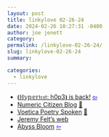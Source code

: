 ```yaml
---
layout: post
title: linkylove 02-26-24
date: 2024-02-26 10:27:31 -0400
author: joe jenett
category: 
permalink: /linkylove-02-26-24/
slug: linkylove-02-26-24
summary: 

categories:
  - linkylove
---
```

<ul class="linkylove">
	<li><a title="⦗ℍ𝕪𝕡𝕖𝕣𝔱𝔢𝔵𝔱: h0p3⦘" href="https://h0p3.neocities.org/">⦗ℍ𝕪𝕡𝕖𝕣𝔱𝔢𝔵𝔱: h0p3⦘ is back!</a>  <a title="source" href="https://merveilles.town/@mikael/111931018324517781"><span style="color:blue;">&#8678;</span></a></li>
	<li><a title="numericcitizen" href="https://blog.numericcitizen.me/">Numeric Citizen Blog</a> <a href="https://pinboard.in/u:ramblinggit">📌</a></li>
	<li><a title="Voetica Poetry Spoken" href="https://voetica.com/">Voetica Poetry Spoken</a> <a href="https://pinboard.in/u:carlmjohnson">📌</a></li>
	<li><a title="Jeremy Felt" href="https://jeremyfelt.com/">Jeremy Felt’s web</a></li>
	<li><a title="Abyss Bloom" href="https://abyssbloom.neocities.org/">Abyss Bloom</a>  <a title="source" href="https://lostletters.neocities.org/"><span style="color:blue;">&#8678;</span></a></li>
</ul>

<a style="display:none;" href="https://brid.gy/publish/mastodon"><small>(cross-posted to mastodon)</small></a>